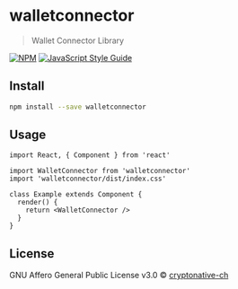 # walletconnector

> Wallet Connector Library

[![NPM](https://img.shields.io/npm/v/walletconnector.svg)](https://www.npmjs.com/package/walletconnector) [![JavaScript Style Guide](https://img.shields.io/badge/code_style-standard-brightgreen.svg)](https://standardjs.com)

## Install

```bash
npm install --save walletconnector
```

## Usage

```tsx
import React, { Component } from 'react'

import WalletConnector from 'walletconnector'
import 'walletconnector/dist/index.css'

class Example extends Component {
  render() {
    return <WalletConnector />
  }
}
```

## License

GNU Affero General Public License v3.0 © [cryptonative-ch](https://github.com/cryptonative-ch)

